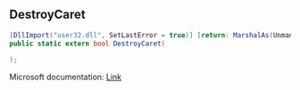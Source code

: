 ## DestroyCaret

```csharp
[DllImport("user32.dll", SetLastError = true)] [return: MarshalAs(UnmanagedType.Bool)]
public static extern bool DestroyCaret(
   
);
```

Microsoft documentation: [Link](https://docs.microsoft.com/en-us/windows/win32/api/winuser/nf-winuser-destroycaret)
